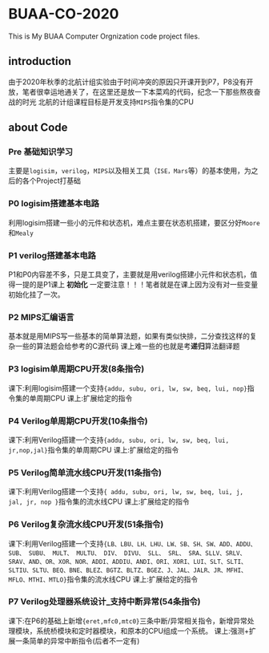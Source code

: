 # BUAA-CO-2020
This is My BUAA Computer Orgnization code project files.

## introduction
由于2020年秋季的北航计组实验由于时间冲突的原因只开课开到P7，P8没有开放，笔者很幸运地通关了，在这里还是放一下本菜鸡的代码，纪念一下那些熬夜奋战的时光
北航的计组课程目标是开发支持`MIPS`指令集的CPU

## about Code
### Pre 基础知识学习
主要是`logisim`，`verilog`，`MIPS`以及相关工具（`ISE，Mars`等）的基本使用，为之后的各个Project打基础

### P0 logisim搭建基本电路
利用logisim搭建一些小的元件和状态机，难点主要在状态机搭建，要区分好`Moore`和`Mealy`

### P1 verilog搭建基本电路
P1和P0内容差不多，只是工具变了，主要就是用verilog搭建小元件和状态机，值得一提的是P1课上 **初始化** 一定要注意！！！笔者就是在课上因为没有对一些变量初始化挂了一次。

### P2 MIPS汇编语言
基本就是用MIPS写一些基本的简单算法题，如果有类似快排，二分查找这样的复杂一些的算法题会给参考的C源代码
课上难一些的也就是考**递归**算法翻译题

### P3 logisim单周期CPU开发(8条指令)
课下:利用logisim搭建一个支持`{addu, subu, ori, lw, sw, beq, lui, nop}`指令集的单周期CPU
课上:扩展给定的指令

### P4 Verilog单周期CPU开发(10条指令)
课下:利用Verilog搭建一个支持`{addu, subu, ori, lw, sw, beq, lui, jr,nop,jal}`指令集的单周期CPU
课上:扩展给定的指令

### P5 Verilog简单流水线CPU开发(11条指令)
课下:利用Verilog搭建一个支持`{ addu, subu, ori, lw, sw, beq, lui, j, jal, jr, nop }`指令集的流水线CPU
课上:扩展给定的指令

### P6 Verilog复杂流水线CPU开发(51条指令)
课下:利用Verilog搭建一个支持`{LB、LBU、LH、LHU、LW、SB、SH、SW、ADD、ADDU、SUB、 SUBU、 MULT、 MULTU、 DIV、 DIVU、 SLL、 SRL、 SRA、SLLV、SRLV、SRAV、AND、OR、XOR、NOR、ADDI、ADDIU、ANDI、ORI、XORI、LUI、SLT、SLTI、SLTIU、SLTU、BEQ、BNE、BLEZ、BGTZ、BLTZ、BGEZ、J、JAL、JALR、JR、MFHI、MFLO、MTHI、MTLO}`指令集的流水线CPU
课上:扩展给定的指令

### P7 Verilog处理器系统设计_支持中断异常(54条指令)
课下:在P6的基础上新增`{eret,mfc0,mtc0}`三条中断/异常相关指令，新增异常处理模块，系统桥模块和定时器模块，和原本的CPU组成一个系统。
课上:强测+扩展一条简单的异常中断指令(后者不一定有)




